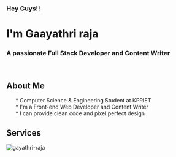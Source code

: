 <head>
   <script src="https://kit.fontawesome.com/31cbbd2ee8.js" crossorigin="anonymous"></script>
</head>
<h3 align="left"> Hey Guys!! </h3>
<h1 align="left"> I'm Gaayathri raja</h1>
<h3 align="left">A passionate Full Stack Developer and Content Writer</h3>
<br>
<h2>About Me</h2>
<ul>
    * Computer Science & Engineering Student at KPRIET <br>
    * I'm a Front-end Web Developer and Content Writer <br>
    * I can provide clean code and pixel perfect design <br>
</ul>

<h2>Services</h2>
<ul>
   <script src="https://kit.fontawesome.com/31cbbd2ee8.js" crossorigin="anonymous"></script>
   <i class="fa-solid fa-code"></i>
</ul>


    
    




<p><img align="center" src="https://github-readme-streak-stats.herokuapp.com/?user=gayathri-raja&" alt="gayathri-raja"/></p>


